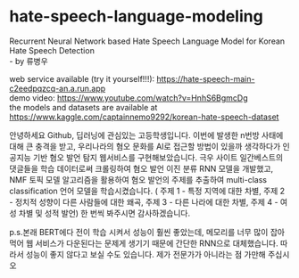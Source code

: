 # hate-speech-language-modeling
Recurrent Neural Network based Hate Speech Language Model for Korean Hate Speech Detection 
<br>- by 류병우

web service available (try it yourself!!!): https://hate-speech-main-c2eedpqzcq-an.a.run.app
<br>demo video: https://www.youtube.com/watch?v=HnhS6BgmcDg
<br>the models and datasets are available at https://www.kaggle.com/captainnemo9292/korean-hate-speech-dataset

안녕하세요 Github, 딥러닝에 관심있는 고등학생입니다. 이번에 발생한 n번방 사태에 대해 큰 충격을 받고, 우리나라의 혐오 문화를 AI로 접근할 방법이 있을까 생각하다가 인공지능 기반 혐오 발언 탐지 웹서비스를 구현해보았습니다. 극우 사이트 일간베스트의 댓글들을 학습 데이터로써 크롤링하여 혐오 발언 이진 분류 RNN 모델을 개발했고, NMF 토픽 모델 알고리즘을 활용하여 혐오 발언의 주제를 추출하여 multi-class classification 언어 모델을 학습시켰습니다. ( 주제 1 - 특정 지역에 대한 차별, 주제 2 - 정치적 성향이 다른 사람들에 대한 왜곡, 주제 3 - 다른 나라에 대한 차별, 주제 4 - 여성 차별 및 성적 발언) 한 번씩 봐주시면 감사하겠습니다.

p.s.본래 BERT에다 전이 학습 시켜서 성능이 훨씬 좋았는데, 메모리를 너무 많이 잡아먹어 웹 서비스가 다운된다는 문제게 생기기 때문에 간단한 RNN으로 대체했습니다. 따라서 성능이 좋지 않다고 보실 수도 있습니다. 제가 전문가가 아니라는 점 가만해 주십시오
